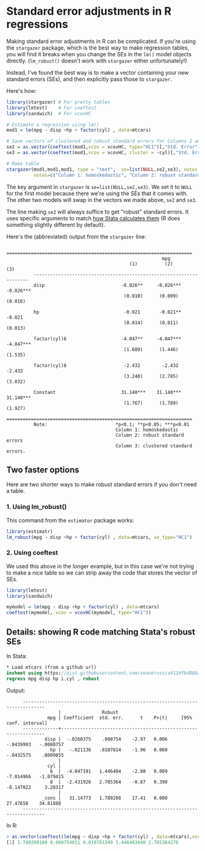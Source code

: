 # Standard error adjustments in R regressions # 

Making standard error adjustments in R can be complicated. If you're using the `stargazer` package, which is the best way to make regression tables, you will find it breaks when you change the SEs in the `lm()` model objects directly. (`lm_robust()` doesn't work with `stargazer` either unfortunately!)

Instead, I've found the best way is to make a vector containing your new standard errors (SEs), and then explicitly pass those to `stargazer`. 

Here's how:

```R
library(stargazer) # For pretty tables 
library(lmtest)    # For coeftest
library(sandwich)  # For vcovHC

# Estimate a regression using lm() 
mod1 = lm(mpg ~ disp +hp + factor(cyl) , data=mtcars)

# Save vectors of clustered and robust standard errors for Columns 2 and 3
se2 = as.vector(coeftest(mod1,vcov = vcovHC, type="HC1")[,"Std. Error"])     # Robust (Heteroskedasticity consistent) SEs
se3 = as.vector(coeftest(mod1,vcov = vcovHC, cluster = ~cyl)[,"Std. Error"]) # Cluster SEs at "cyl" level

# Make table
stargazer(mod1,mod1,mod1, type = "text",  se=list(NULL,se2,se3), notes.align = "l",
          notes=c("Column 1: homoskedastic", "Column 2: robust standard errors", "Column 3: clustered standard errors."))
```
The key argument in `stargazer` is `se=list(NULL,se2,se3)`. We set it to `NULL` for the first model because there we're using the SEs that it comes with. The other two models will swap in the vectors we made above, `se2` and `se3`. 

The line making `se2` will always suffice to get "robust" standard errors. It uses specific arguments to match [how Stata calculates them]([url](https://stats.stackexchange.com/questions/117052/replicating-statas-robust-option-in-r)) (R does something slightly different by default).

Here's the (abbreviated) output from the `stargazer` line:
```
          ====================================================================
                                                         mpg                  
                                             (1)          (2)          (3)    
          --------------------------------------------------------------------
          disp                            -0.026**     -0.026***    -0.026*** 
                                           (0.010)      (0.009)      (0.010)  

          hp                               -0.021       -0.021**     -0.021   
                                           (0.014)      (0.011)      (0.013)  

          factor(cyl)6                    -4.047**     -4.047***    -4.047*** 
                                           (1.689)      (1.446)      (1.535)  

          factor(cyl)8                     -2.432        -2.432      -2.432   
                                           (3.240)      (2.785)      (3.032)  

          Constant                        31.148***    31.148***    31.148*** 
                                           (1.767)      (1.789)      (1.927)  
          ====================================================================
          Note:                         *p<0.1; **p<0.05; ***p<0.01           
                                        Column 1: homoskedastic               
                                        Column 2: robust standard errors      
                                        Column 3: clustered standard errors. 
```
## Two faster options ## 

Here are two shorter ways to make robust standard errors if you don't need a table.

### 1. Using lm_robust() ###
This command from the `estimator` package works:
```R
library(estimatr)
lm_robust(mpg ~ disp +hp + factor(cyl) , data=mtcars, se_type="HC1")
```
### 2. Using coeftest ###
We used this above in the longer example, but in this case we're not trying to make a nice table so we can strip away the code that stores the vector of SEs.
```R
library(lmtest)
library(sandwich)

mymodel = lm(mpg ~ disp +hp + factor(cyl) , data=mtcars)
coeftest(mymodel, vcov = vcovHC(mymodel, type="HC1"))
```

## Details: showing R code matching Stata's robust SEs ##

In Stata:
```Stata
* Load mtcars (from a github url)
insheet using https://gist.githubusercontent.com/seankross/a412dfbd88b3db70b74b/raw/5f23f993cd87c283ce766e7ac6b329ee7cc2e1d1/mtcars.csv
regress mpg disp hp i.cyl , robust
```
Output: 

          ------------------------------------------------------------------------------
                       |               Robust
                   mpg | Coefficient  std. err.      t    P>|t|     [95% conf. interval]
          -------------+----------------------------------------------------------------
                  disp |  -.0260375    .008754    -2.97   0.006    -.0439993   -.0080757
                    hp |   -.021136   .0107814    -1.96   0.060    -.0432575    .0009855
                       |
                   cyl |
                    6  |  -4.047191   1.446404    -2.80   0.009    -7.014966   -1.079415
                    8  |  -2.431926   2.785364    -0.87   0.390    -8.147022     3.28317
                       |
                 _cons |   31.14773   1.789208    17.41   0.000     27.47658    34.81888
          ------------------------------------------------------------------------------
In R:
```R
> as.vector(coeftest(lm(mpg ~ disp +hp + factor(cyl) , data=mtcars),vcov = vcovHC, type="HC1")[,"Std. Error"])
[1] 1.789208108 0.008754031 0.010781349 1.446403698 2.785364276
```
